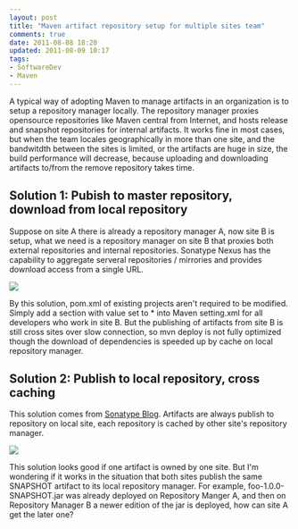 ```yaml
---
layout: post
title: "Maven artifact repository setup for multiple sites team"
comments: true
date: 2011-08-08 18:20
updated: 2011-08-09 10:17
tags:
- SoftwareDev
- Maven
---
```

A typical way of adopting Maven to manage artifacts in an organization is to setup a repository manager locally. The repository manager proxies opensource repositories like Maven central from Internet, and hosts release and snapshot repositories for internal artifacts. It works fine in most cases, but when the team locales geographically in more than one site, and the bandwitdth between the sites is limited, or the artifacts are huge in size, the build performance will decrease, because uploading and downloading artifacts to/from the remove repository takes time.

##  Solution 1: Pubish to master repository, download from local repository

Suppose on site A there is already a repository manager A, now site B is setup, what we need is a repository manager on site B that proxies both external repositories and internal repositories. Sonatype Nexus has the capability to aggregate serveral repositories / mirrories and provides download access from a single URL.

![](https://lh6.googleusercontent.com/-kQ4SwY2UV2s/Tj905hhUlJI/AAAAAAAAASc/hj_0Kxt6CQ0/s800/maven-repo-2sites-solution1.png)

By this solution, pom.xml of existing projects aren't required to be modified. Simply add a <mirror> section with <mirrorOf> value set to * into Maven setting.xml for all developers who work in site B. But the publishing of artifacts from site B is still cross sites over slow connection, so mvn deploy is not fully optimized though the download of dependencies is speeded up by cache on local repository manager.

##  Solution 2: Publish to local repository, cross caching

This solution comes from [Sonatype Blog](http://www.sonatype.com/people/2011/07/video-multi-master-configuration-for-nexus/). Artifacts are always publish to repository on local site, each repository is cached by other site's repository manager.

![](https://lh4.googleusercontent.com/-XJdyMrSafCM/Tj905psGecI/AAAAAAAAASg/lGJsgsjir7I/s800/maven-repo-2sites-solution2.png)

This solution looks good if one artifact is owned by one site. But I'm wondering if it works in the situation that both sites publish the same SNAPSHOT artifact to its local repository manager. For example, foo-1.0.0-SNAPSHOT.jar was already deployed on Repository Manger A, and then on Repository Manager B a newer edition of the jar is deployed, how can site A get the later one?

